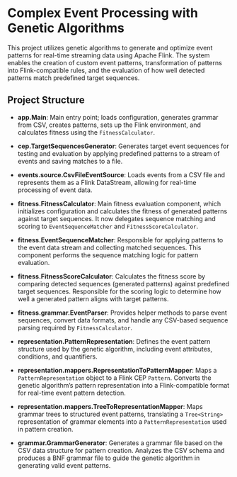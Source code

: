 # Complex Event Processing with Genetic Algorithms

This project utilizes genetic algorithms to generate and optimize event patterns for real-time streaming data using Apache Flink. The system enables the creation of custom event patterns, transformation of patterns into Flink-compatible rules, and the evaluation of how well detected patterns match predefined target sequences.

## Project Structure

- **app.Main**: Main entry point; loads configuration, generates grammar from CSV, creates patterns, sets up the Flink environment, and calculates fitness using the `FitnessCalculator`.

- **cep.TargetSequencesGenerator**: Generates target event sequences for testing and evaluation by applying predefined patterns to a stream of events and saving matches to a file.

- **events.source.CsvFileEventSource**: Loads events from a CSV file and represents them as a Flink DataStream, allowing for real-time processing of event data.

- **fitness.FitnessCalculator**: Main fitness evaluation component, which initializes configuration and calculates the fitness of generated patterns against target sequences. It now delegates sequence matching and scoring to `EventSequenceMatcher` and `FitnessScoreCalculator`.

- **fitness.EventSequenceMatcher**: Responsible for applying patterns to the event data stream and collecting matched sequences. This component performs the sequence matching logic for pattern evaluation.

- **fitness.FitnessScoreCalculator**: Calculates the fitness score by comparing detected sequences (generated patterns) against predefined target sequences. Responsible for the scoring logic to determine how well a generated pattern aligns with target patterns.

- **fitness.grammar.EventParser**: Provides helper methods to parse event sequences, convert data formats, and handle any CSV-based sequence parsing required by `FitnessCalculator`.

- **representation.PatternRepresentation**: Defines the event pattern structure used by the genetic algorithm, including event attributes, conditions, and quantifiers.

- **representation.mappers.RepresentationToPatternMapper**: Maps a `PatternRepresentation` object to a Flink CEP `Pattern`. Converts the genetic algorithm’s pattern representation into a Flink-compatible format for real-time event pattern detection.

- **representation.mappers.TreeToRepresentationMapper**: Maps grammar trees to structured event patterns, translating a `Tree<String>` representation of grammar elements into a `PatternRepresentation` used in pattern creation.

- **grammar.GrammarGenerator**: Generates a grammar file based on the CSV data structure for pattern creation. Analyzes the CSV schema and produces a BNF grammar file to guide the genetic algorithm in generating valid event patterns.

